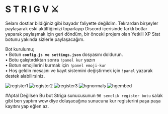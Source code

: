 # S T R I G V ⚔️ 
Selam dostlar bildiğiniz gibi bayadır faliyette değildim. Tekrardan birşeyler paylaşarak eski aktilfiğimizi toparlayıp Discord içerisinde farklı botlar yaparak paylaşmak için geri döndüm, bir önceki projem olan Yetkili XP Stat botunu yakında sizlerle paylaşacağım. 

Bot kurulumu;
<br>
• Botun **`config.js ve settings.json`** dosyasını doldurun.
<br>
• Botu çalıştırdıktan sonra `!panel kur` yazın
<br>
• Botun emojilerini kurmak için `!panel emoji-kur`
<br>
• Hoş geldin mesajını ve kayıt sistemini değiştirmek için `!panel` yazarak destek alabilirsiniz.
<br>


![register1](https://user-images.githubusercontent.com/68235392/148105859-807daea6-5dbf-4c5a-a1bc-36e7485f99af.png)
![register2](https://user-images.githubusercontent.com/68235392/148105870-718f7744-5bb6-4742-b262-0497f4856e2b.png)
![register3](https://user-images.githubusercontent.com/68235392/148105874-fc391a60-d4c5-4515-9d61-919ffbc6dd99.png)
![hgnormalş](https://user-images.githubusercontent.com/68235392/148422318-0d4c4c59-3dd4-4f63-b372-5e1e3031467a.png)
![hgembed](https://user-images.githubusercontent.com/68235392/148422329-681d4a7a-7c10-482e-9735-b0e083d6c760.png)

#Aptal Değilsen
Bu bot Striga sunucusunun `96 senelik register botu` salak gibi ben yaptım wow diye dolaşacağına sunucuna kur registerini paşa paşa kayıtını yap eğlen az.
